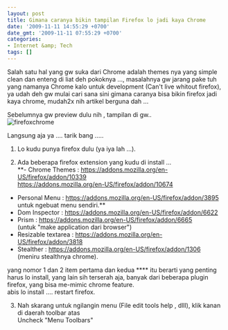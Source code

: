 ```yaml
---
layout: post
title: Gimana caranya bikin tampilan Firefox lo jadi kaya Chrome
date: '2009-11-11 14:55:29 +0700'
date_gmt: '2009-11-11 07:55:29 +0700'
categories:
- Internet &amp; Tech
tags: []
---
```

Salah satu hal yang gw suka dari Chrome adalah themes nya yang simple clean dan enteng di liat deh pokoknya ..., masalahnya gw jarang pake tuh yang namanya Chrome kalo untuk development (Can't live whitout firefox), ya udah deh gw mulai cari sana sini gimana caranya bisa bikin firefox jadi kaya chrome, mudah2x nih artikel berguna dah ...

Sebelumnya gw preview dulu nih , tampilan di gw..  
![](http://www.khalidadisendjaja.web.id/wp-content/uploads/2009/11/firefoxchromew.jpg "firefoxchrome")

Langsung aja ya .... tarik bang .....

1. Lo kudu punya firefox dulu (ya iya lah ...).

2. Ada beberapa firefox extension yang kudu di install ...  
**- Chrome Themes : https://addons.mozilla.org/en-US/firefox/addon/10339  
 https://addons.mozilla.org/en-US/firefox/addon/10674  
 - Personal Menu : https://addons.mozilla.org/en-US/firefox/addon/3895  
 untuk ngebuat menu sendiri.**  
 - Dom Inspector : https://addons.mozilla.org/en-US/firefox/addon/6622  
 - Prism : https://addons.mozilla.org/en-US/firefox/addon/6665  
 (untuk "make application dari browser")  
 - Resizable textarea : https://addons.mozilla.org/en-US/firefox/addon/3818  
 - Stealther : https://addons.mozilla.org/en-US/firefox/addon/1306  
 (meniru stealthnya chrome).

yang nomor 1 dan 2 item pertama dan kedua **** itu berarti yang penting harus lo install, yang lain sih terserah aja, banyak dari beberapa plugin firefox, yang bisa me-mimic chrome feature.  
 abis lo install .... restart firefox.

3. Nah skarang untuk ngilangin menu (File edit tools help , dlll), klik kanan di daerah toolbar atas  
 Uncheck "Menu Toolbars"